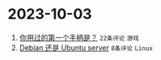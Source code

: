 # 2023-10-03

1. [你用过的第一个手柄是？](https://www.v2ex.com/t/978665) `22条评论` `游戏`
1. [Debian 还是 Ubuntu server](https://www.v2ex.com/t/978670) `8条评论` `Linux`
